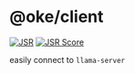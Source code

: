 # @oke/client

[![JSR](https://jsr.io/badges/@oke/client)](https://jsr.io/@oke/client)
[![JSR Score](https://jsr.io/badges/@oke/client/score)](https://jsr.io/@oke/client/score)

easily connect to `llama-server`
